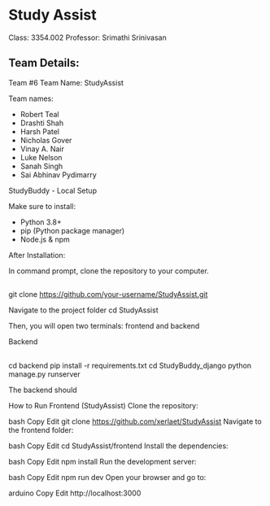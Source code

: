 ﻿# Study Assist

Class: 3354.002
Professor: Srimathi Srinivasan

## Team Details:

Team #6
Team Name: StudyAssist

Team names:
- Robert Teal
- Drashti Shah
- Harsh Patel
- Nicholas Gover
- Vinay A. Nair
- Luke Nelson
- Sanah Singh
- Sai Abhinav Pydimarry

StudyBuddy - Local Setup 

Make sure to install:
- Python 3.8+
- pip (Python package manager)
- Node.js & npm

After Installation: 

In command prompt, clone the repository to your computer.

##
git clone https://github.com/your-username/StudyAssist.git

Navigate to the project folder 
cd StudyAssist

Then, you will open two terminals: frontend and backend 

Backend 
##
cd backend 
pip install -r requirements.txt
cd StudyBuddy_django
python manage.py runserver

The backend should


How to Run Frontend (StudyAssist)
Clone the repository:

bash
Copy
Edit
git clone https://github.com/xerlaet/StudyAssist
Navigate to the frontend folder:

bash
Copy
Edit
cd StudyAssist/frontend
Install the dependencies:

bash
Copy
Edit
npm install
Run the development server:

bash
Copy
Edit
npm run dev
Open your browser and go to:

arduino
Copy
Edit
http://localhost:3000

